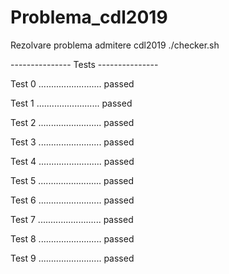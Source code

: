 # Problema_cdl2019
Rezolvare problema admitere cdl2019
 ./checker.sh 
 
--------------- Tests ---------------

Test 0 ......................... passed

Test 1 ......................... passed

Test 2 ......................... passed

Test 3 ......................... passed

Test 4 ......................... passed

Test 5 ......................... passed

Test 6 ......................... passed

Test 7 ......................... passed

Test 8 ......................... passed

Test 9 ......................... passed
